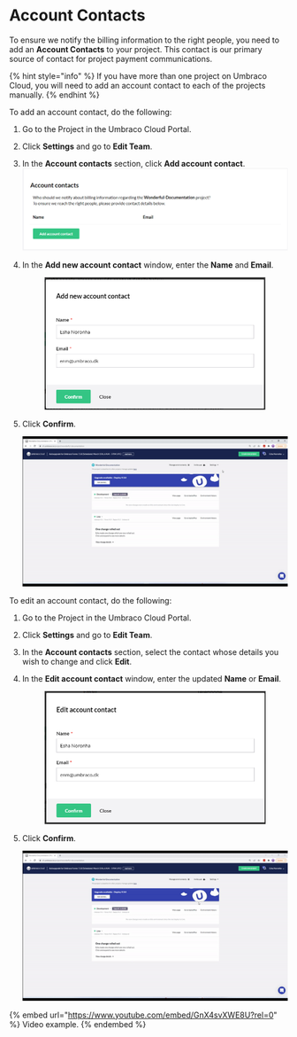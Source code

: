 # Account Contacts

To ensure we notify the billing information to the right people, you need to add an **Account Contacts** to your project. This contact is our primary source of contact for project payment communications.

{% hint style="info" %}
If you have more than one project on Umbraco Cloud, you will need to add an account contact to each of the projects manually.
{% endhint %}

To add an account contact, do the following:

1. Go to the Project in the Umbraco Cloud Portal.
2. Click **Settings** and go to **Edit Team**.
3. In the **Account contacts** section, click **Add account contact**. ![Add account contact](../../../.gitbook/assets/add-account-contact.png)
4.  In the **Add new account contact** window, enter the **Name** and **Email**.

    <figure><img src="../../../.gitbook/assets/add-account-contact-form.png" alt=""><figcaption></figcaption></figure>
5.  Click **Confirm**.

    ![Add account contact form](../../../.gitbook/assets/Account-Contact.gif)

To edit an account contact, do the following:

1. Go to the Project in the Umbraco Cloud Portal.
2. Click **Settings** and go to **Edit Team**.
3. In the **Account contacts** section, select the contact whose details you wish to change and click **Edit**.
4.  In the **Edit account contact** window, enter the updated **Name** or **Email**.

    <figure><img src="../../../.gitbook/assets/edit-account-contact-form.png" alt=""><figcaption></figcaption></figure>
5.  Click **Confirm**.

    ![Add account contact form](../../../.gitbook/assets/Edit-Account-Contact.gif)

{% embed url="https://www.youtube.com/embed/GnX4svXWE8U?rel=0" %}
Video example.
{% endembed %}
